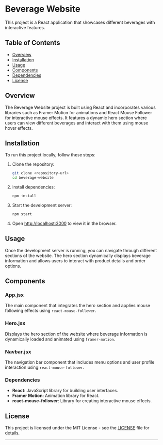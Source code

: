 # Beverage Website

This project is a React application that showcases different beverages with interactive features.

## Table of Contents

- [Overview](#overview)
- [Installation](#installation)
- [Usage](#usage)
- [Components](#components)
- [Dependencies](#dependencies)
- [License](#license)

## Overview

The Beverage Website project is built using React and incorporates various libraries such as Framer Motion for animations and React Mouse Follower for interactive mouse effects. It features a dynamic hero section where users can view different beverages and interact with them using mouse hover effects.

## Installation

To run this project locally, follow these steps:

1. Clone the repository:
   ```bash
   git clone <repository-url>
   cd beverage-website
   ```

2. Install dependencies:
   ```bash
   npm install
   ```

3. Start the development server:
   ```bash
   npm start
   ```

4. Open [http://localhost:3000](http://localhost:3000) to view it in the browser.

## Usage

Once the development server is running, you can navigate through different sections of the website. The hero section dynamically displays beverage information and allows users to interact with product details and order options.

## Components

### App.jsx

The main component that integrates the hero section and applies mouse following effects using `react-mouse-follower`.

### Hero.jsx

Displays the hero section of the website where beverage information is dynamically loaded and animated using `framer-motion`.

### Navbar.jsx

The navigation bar component that includes menu options and user profile interaction using `react-mouse-follower`.

### Dependencies

- **React**: JavaScript library for building user interfaces.
- **Framer Motion**: Animation library for React.
- **react-mouse-follower**: Library for creating interactive mouse effects.

## License

This project is licensed under the MIT License - see the [LICENSE](./LICENSE) file for details.

---
